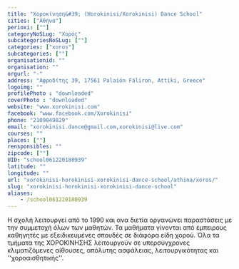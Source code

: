 ```yaml
---
title: "Xοροκίνηση&#39; (Horokinisi/Xorokinisi) Dance School"
cities: ["Αθήνα"]
perioxi: [""]
categoryNoSLug: "Χορός"
subcategoriesNoSLug: [""]
categories: ["xoros"]
subcategories: [""]
organisationid: ""
organisation: ""
orgurl: "-"
address: "Αφροδίτης 39, 17561 Palaión Fáliron, Attiki, Greece"
logoimg: ""
profilePhoto : "downloaded"
coverPhoto : "downloaded"
website: "www.xorokinisi.com"
facebook: "www.facebook.com/Xorokinisi"
phone: "2109849829"
email: "xorokinisi.dance@gmail.com,xorokinisi@live.com"
courses: ""
places: [""]
rensponsibles: ""
zipcode: [""]
UID: "school061220180939"
latitude: ""
longitude: ""
url: "xorokinisi-horokinisi-xorokinisi-dance-school/athina/xoros/"
slug: "xorokinisi-horokinisi-xorokinisi-dance-school"
aliases:
    - /school061220180939
---
```





Η σχολή λειτουργεί από το 1990 και ανα διετία οργανώνει παραστάσεις με την συμμετοχή όλων των μαθητών. Τα μαθήματα γίνονται από έμπειρους καθηγητές με εξειδικευμένες σπουδές σε διάφορα είδη χορού. Όλα τα τμήματα της ΧΟΡΟΚΙΝΗΣΗΣ λειτουργούν σε υπερσύγχρονες κλιματιζόμενες αίθουσες, απόλυτης ασφάλειας, λειτουργικότητας και &#39;&#39;χοροαισθητικής&#39;&#39;.